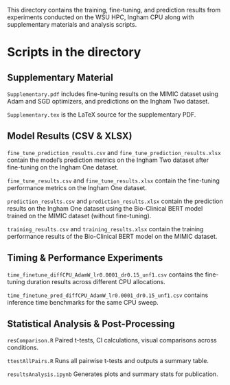 This directory contains the training, fine-tuning, and prediction results from experiments conducted on the WSU HPC, Ingham CPU along with supplementary materials and analysis scripts.

# Scripts in the directory


## Supplementary Material

`Supplementary.pdf` includes fine-tuning results on the MIMIC dataset using Adam and SGD optimizers, and predictions on the Ingham Two dataset.

`Supplementary.tex` is the LaTeX source for the supplementary PDF. 

## Model Results (CSV & XLSX)

`fine_tune_prediction_results.csv` and `fine_tune_prediction_results.xlsx` contain the model’s prediction metrics on the Ingham Two dataset after fine-tuning on the Ingham One dataset.

`fine_tune_results.csv` and `fine_tune_results.xlsx` contain the fine-tuning performance metrics on the Ingham One dataset.

`prediction_results.csv` and `prediction_results.xlsx` contain the prediction results on the Ingham One dataset using the Bio-Clinical BERT model trained on the MIMIC dataset (without fine-tuning).

`training_results.csv` and `training_results.xlsx` contain the training performance results of the Bio-Clinical BERT model on the MIMIC dataset.


## Timing & Performance Experiments

`time_finetune_diffCPU_AdamW_lr0.0001_dr0.15_unf1.csv` contains the fine-tuning duration results across different CPU allocations.

`time_finetune_pred_diffCPU_AdamW_lr0.0001_dr0.15_unf1.csv` contains inference time benchmarks for the same CPU sweep. 



## Statistical Analysis & Post-Processing

`resComparison.R` Paired t-tests, CI calculations, visual comparisons across conditions.

`ttestAllPairs.R` Runs all pairwise t-tests and outputs a summary table. 

`resultsAnalysis.ipynb`  Generates plots and summary stats for publication. 
